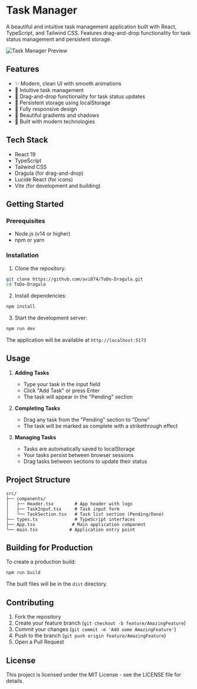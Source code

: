 # Task Manager

A beautiful and intuitive task management application built with React, TypeScript, and Tailwind CSS. Features drag-and-drop functionality for task status management and persistent storage.

![Task Manager Preview](https://images.unsplash.com/photo-1484480974693-6ca0a78fb36b?auto=format&fit=crop&q=80&w=2072)

## Features

- ✨ Modern, clean UI with smooth animations
- 🎯 Intuitive task management
- 🔄 Drag-and-drop functionality for task status updates
- 💾 Persistent storage using localStorage
- 📱 Fully responsive design
- 🎨 Beautiful gradients and shadows
- 🚀 Built with modern technologies

## Tech Stack

- React 19
- TypeScript
- Tailwind CSS
- Dragula (for drag-and-drop)
- Lucide React (for icons)
- Vite (for development and building)

## Getting Started

### Prerequisites

- Node.js (v14 or higher)
- npm or yarn

### Installation

1. Clone the repository:
```bash
git clone https://github.com/avi074/ToDo-Dragula.git
cd ToDo-Dragula
```

2. Install dependencies:
```bash
npm install
```

3. Start the development server:
```bash
npm run dev
```

The application will be available at `http://localhost:5173`

## Usage

1. **Adding Tasks**
   - Type your task in the input field
   - Click "Add Task" or press Enter
   - The task will appear in the "Pending" section

2. **Completing Tasks**
   - Drag any task from the "Pending" section to "Done"
   - The task will be marked as complete with a strikethrough effect

3. **Managing Tasks**
   - Tasks are automatically saved to localStorage
   - Your tasks persist between browser sessions
   - Drag tasks between sections to update their status

## Project Structure

```
src/
├── components/
│   ├── Header.tsx        # App header with logo
│   ├── TaskInput.tsx     # Task input form
│   └── TaskSection.tsx   # Task list section (Pending/Done)
├── types.ts              # TypeScript interfaces
├── App.tsx              # Main application component
└── main.tsx            # Application entry point
```

## Building for Production

To create a production build:

```bash
npm run build
```

The built files will be in the `dist` directory.

## Contributing

1. Fork the repository
2. Create your feature branch (`git checkout -b feature/AmazingFeature`)
3. Commit your changes (`git commit -m 'Add some AmazingFeature'`)
4. Push to the branch (`git push origin feature/AmazingFeature`)
5. Open a Pull Request

## License

This project is licensed under the MIT License - see the LICENSE file for details.